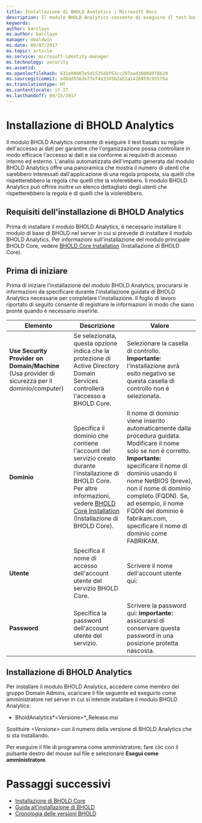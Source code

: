 ```yaml
---
title: Installazione di BHOLD Analytics | Microsoft Docs
description: Il modulo BHOLD Analytics consente di eseguire il test basato su regole dell'accesso ai dati
keywords: 
author: barclayn
ms.author: barclayn
manager: mbaldwin
ms.date: 09/07/2017
ms.topic: article
ms.service: microsoft-identity-manager
ms.technology: security
ms.assetid: 
ms.openlocfilehash: 631e08667e5d1535d8f63cc297aad360080f8b20
ms.sourcegitcommit: ed8dd5563e77ef4a3345b2a52a1426859c95576a
ms.translationtype: HT
ms.contentlocale: it-IT
ms.lasthandoff: 09/15/2017
---
```

# <a name="bhold-analytics-installation"></a>Installazione di BHOLD Analytics

Il modulo BHOLD Analytics consente di eseguire il test basato su regole dell'accesso ai dati per garantire che l'organizzazione possa controllare in modo efficace l'accesso ai dati e sia conforme ai requisiti di accesso interno ed esterno. L'analisi automatizzata dell'impatto generata dal modulo BHOLD Analytics offre una panoramica che mostra il numero di utenti che sarebbero interessati dall'applicazione di una regola proposta, sia quelli che rispetterebbero la regola che quelli che la violerebbero. Il modulo BHOLD Analytics può offrire inoltre un elenco dettagliato degli utenti che rispetterebbero la regola e di quelli che la violerebbero.

## <a name="bhold-analytics-installation-requirements"></a>Requisiti dell'installazione di BHOLD Analytics

Prima di installare il modulo BHOLD Analytics, è necessario installare il modulo di base di BHOLD nel server in cui si prevede di installare il modulo BHOLD Analytics. Per informazioni sull'installazione del modulo principale BHOLD Core, vedere [BHOLD Core Installation](https://technet.microsoft.com/en-us/library/jj134095(v=ws.10).aspx) (Installazione di BHOLD Core).

## <a name="before-you-begin"></a>Prima di iniziare

Prima di iniziare l'installazione del modulo BHOLD Analytics, procurarsi le informazioni da specificare durante l'installazione guidata di BHOLD Analytics necessarie per completare l'installazione. Il foglio di lavoro riportato di seguito consente di registrare le informazioni in modo che siano pronte quando è necessario inserirle.

| **Elemento**                                    | **Descrizione**                                                                                                                                                                                                           | **Valore**                                                                                                                                                                                                                                                                                                            |
|---------------------------------------------|---------------------------------------------------------------------------------------------------------------------------------------------------------------------------------------------------------------------------|----------------------------------------------------------------------------------------------------------------------------------------------------------------------------------------------------------------------------------------------------------------------------------------------------------------------|
| **Use Security Provider on Domain/Machine** (Usa provider di sicurezza per il dominio/computer) | Se selezionata, questa opzione indica che la protezione di Active Directory Domain Services controllerà l'accesso a BHOLD Core.                                                                                                                | Selezionare la casella di controllo. **Importante:** l'installazione avrà esito negativo se questa casella di controllo non è selezionata.                                                                                                                                                                                                                   |
| **Dominio**                                  | Specifica il dominio che contiene l'account del servizio creato durante l'installazione di BHOLD Core. Per altre informazioni, vedere [BHOLD Core Installation](https://technet.microsoft.com/en-us/library/jj134095(v=ws.10).aspx) (Installazione di BHOLD Core). | Il nome di dominio viene inserito automaticamente dalla procedura guidata. Modificare il nome solo se non è corretto. **Importante:** specificare il nome di dominio usando il nome NetBIOS (breve), non il nome di dominio completo (FQDN). Se, ad esempio, il nome FQDN del dominio è fabrikam.com, specificare il nome di dominio come FABRIKAM. |
| **Utente**                                    | Specifica il nome di accesso dell'account utente del servizio BHOLD Core.                                                                                                                                                          | Scrivere il nome dell'account utente qui:                                                                                                                                                                                                                                                                                    |
| **Password**                                | Specifica la password dell'account utente del servizio.                                                                                                                                                                       | Scrivere la password qui: **importante:** assicurarsi di conservare questa password in una posizione protetta nascosta.                                                                                                                                                                                                                  |

## <a name="bhold-analytics-installation"></a>Installazione di BHOLD Analytics

Per installare il modulo BHOLD Analytics, accedere come membro del gruppo Domain Admins, scaricare il file seguente ed eseguirlo come amministratore nel server in cui si intende installare il modulo BHOLD Analytics:

- BholdAnalytics*\<Versione\>*\_Release.msi

Sostituire *\<Versione\>* con il numero della versione di BHOLD Analytics che si sta installando.

Per eseguire il file di programma come amministratore, fare clic con il pulsante destro del mouse sul file e selezionare **Esegui come amministratore**.

# <a name="next-steps"></a>Passaggi successivi

- [Installazione di BHOLD Core](https://technet.microsoft.com/en-us/library/jj134095(v=ws.10).aspx)
- [Guida all'installazione di BHOLD](bhold-installation-guide.md)
- [Cronologia delle versioni BHOLD](../reference/version-bhold-history.md)